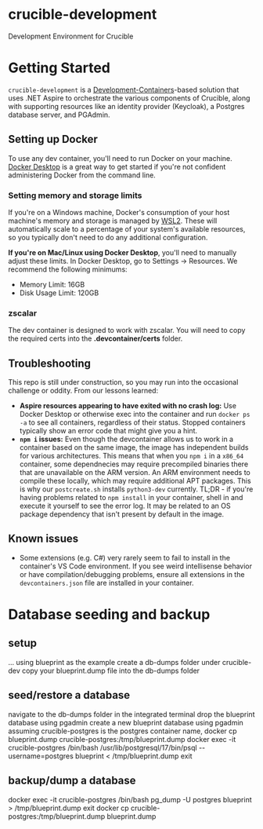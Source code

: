 # crucible-development

Development Environment for Crucible

# Getting Started

`crucible-development` is a [Development-Containers](https://containers.dev/)-based solution that uses .NET Aspire to orchestrate the various components of Crucible, along with supporting resources like an identity provider (Keycloak), a Postgres database server, and PGAdmin.

## Setting up Docker

To use any dev container, you'll need to run Docker on your machine. [Docker Desktop](https://www.docker.com/) is a great way to get started if you're not confident administering Docker from the command line.

### Setting memory and storage limits

If you're on a Windows machine, Docker's consumption of your host machine's memory and storage is managed by [WSL2](https://learn.microsoft.com/en-us/windows/wsl/about). These will automatically scale to a percentage of your system's available resources, so you typically don't need to do any additional configuration.

**If you're on Mac/Linux using Docker Desktop**, you'll need to manually adjust these limits. In Docker Desktop, go to Settings -> Resources. We recommend the following minimums:

- Memory Limit: 16GB
- Disk Usage Limit: 120GB

### zscalar

The dev container is designed to work with zscalar.  You will need to copy the required certs into the **.devcontainer/certs** folder.

## Troubleshooting

This repo is still under construction, so you may run into the occasional challenge or oddity. From our lessons learned:

- **Aspire resources appearing to have exited with no crash log:** Use Docker Desktop or otherwise exec into the container and run `docker ps -a` to see all containers, regardless of their status. Stopped containers typically show an error code that might give you a hint.
- **`npm i` issues:** Even though the devcontainer allows us to work in a container based on the same image, the image has independent builds for various architectures. This means that when you `npm i` in a `x86_64` container, some dependnecies may require precompiled binaries there that are unavailable on the ARM version. An ARM environment needs to compile these locally, which may require additional APT packages. This is why our `postcreate.sh` installs `python3-dev` currently. TL;DR - if you're having problems related to `npm install` in your container, shell in and execute it yourself to see the error log. It may be related to an OS package dependency that isn't present by default in the image.

## Known issues

- Some extensions (e.g. C#) very rarely seem to fail to install in the container's VS Code environment. If you see weird intellisense behavior or have compilation/debugging problems, ensure all extensions in the `devcontainers.json` file are installed in your container.


# Database seeding and backup
## setup
... using blueprint as the example
create a db-dumps folder under crucible-dev
copy your blueprint.dump file into the db-dumps folder

## seed/restore a database
navigate to the db-dumps folder in the integrated terminal
drop the blueprint database using pgadmin
create a new blueprint database using pgadmin
assuming crucible-postgres is the postgres container name,
docker cp blueprint.dump crucible-postgres:/tmp/blueprint.dump
docker exec -it crucible-postgres /bin/bash
/usr/lib/postgresql/17/bin/psql --username=postgres blueprint < /tmp/blueprint.dump
exit

## backup/dump a database
docker exec -it crucible-postgres /bin/bash
pg_dump -U postgres blueprint > /tmp/blueprint.dump
exit
docker cp crucible-postgres:/tmp/blueprint.dump blueprint.dump
